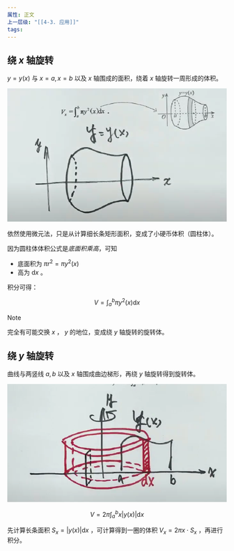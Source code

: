 ```yaml
---
属性: 正文
上一层级: "[[4-3. 应用]]"
tags:
---
```


## 绕 $x$ 轴旋转

$y=y(x)$ 与 $x = a, x = b$ 以及 $x$ 轴围成的面积，绕着 $x$ 轴旋转一周形成的体积。

![volume](assets/int_volume.png)

依然使用微元法，只是从计算细长条矩形面积，变成了小硬币体积（圆柱体）。

因为圆柱体体积公式是*底面积乘高*，可知
- 底面积为 $\pi r^{2} = \pi y^{2}(x)$ 
- 高为 $\mathrm{d}x$ 。

积分可得：

$$V = \int^{b}_{a} \pi y^{2}(x) \mathrm{d}x$$

> [!note]
>  
> 完全有可能交换 $x$ ， $y$ 的地位，变成绕 $y$ 轴旋转的旋转体。

## 绕 $y$ 轴旋转

曲线与两竖线 $a,b$ 以及 $x$ 轴围成曲边梯形，再绕 $y$ 轴旋转得到旋转体。

![int volume 2](assets/int_volume_2.png)

$$V = 2\pi \int^{b}_{a} x|y(x)| \mathrm{d}x$$

先计算长条面积 $S_{x}=|y(x)| \mathrm{d}x$ ，可计算得到一圈的体积 $V_{x}=2\pi x \cdot S_{x}$ ，再进行积分。

